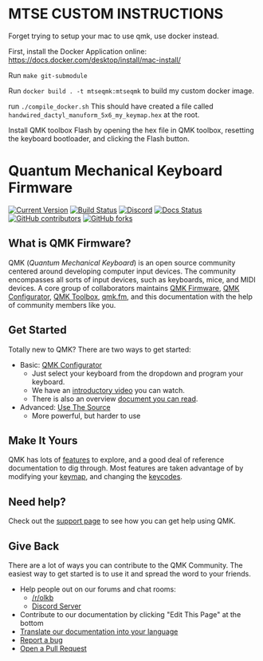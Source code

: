 # MTSE CUSTOM INSTRUCTIONS
Forget trying to setup your mac to use qmk, use docker instead.

First, install the Docker Application online: https://docs.docker.com/desktop/install/mac-install/

Run `make git-submodule`

Run `docker build . -t mtseqmk:mtseqmk` to build my custom docker image.

run `./compile_docker.sh`
This should have created a file called `handwired_dactyl_manuform_5x6_my_keymap.hex` at the root.

Install QMK toolbox
Flash by opening the hex file in QMK toolbox, resetting the keyboard bootloader, and clicking the Flash button.


# Quantum Mechanical Keyboard Firmware

[![Current Version](https://img.shields.io/github/tag/qmk/qmk_firmware.svg)](https://github.com/qmk/qmk_firmware/tags)
[![Build Status](https://travis-ci.org/qmk/qmk_firmware.svg?branch=master)](https://travis-ci.org/qmk/qmk_firmware)
[![Discord](https://img.shields.io/discord/440868230475677696.svg)](https://discord.gg/Uq7gcHh)
[![Docs Status](https://img.shields.io/badge/docs-ready-orange.svg)](https://docs.qmk.fm)
[![GitHub contributors](https://img.shields.io/github/contributors/qmk/qmk_firmware.svg)](https://github.com/qmk/qmk_firmware/pulse/monthly)
[![GitHub forks](https://img.shields.io/github/forks/qmk/qmk_firmware.svg?style=social&label=Fork)](https://github.com/qmk/qmk_firmware/)

## What is QMK Firmware?

QMK (*Quantum Mechanical Keyboard*) is an open source community centered around developing computer input devices. The community encompasses all sorts of input devices, such as keyboards, mice, and MIDI devices. A core group of collaborators maintains [QMK Firmware](https://github.com/qmk/qmk_firmware), [QMK Configurator](https://config.qmk.fm), [QMK Toolbox](https://github.com/qmk/qmk_toolbox), [qmk.fm](https://qmk.fm), and this documentation with the help of community members like you.

## Get Started

Totally new to QMK? There are two ways to get started:

* Basic: [QMK Configurator](https://config.qmk.fm)
    * Just select your keyboard from the dropdown and program your keyboard.
    * We have an [introductory video](https://www.youtube.com/watch?v=-imgglzDMdY) you can watch.
    * There is also an overview [document you can read](newbs_building_firmware_configurator.md).
* Advanced: [Use The Source](newbs.md)
    * More powerful, but harder to use

## Make It Yours

QMK has lots of [features](features.md) to explore, and a good deal of reference documentation to dig through. Most features are taken advantage of by modifying your [keymap](keymap.md), and changing the [keycodes](keycodes.md).

## Need help?

Check out the [support page](support.md) to see how you can get help using QMK.

## Give Back

There are a lot of ways you can contribute to the QMK Community. The easiest way to get started is to use it and spread the word to your friends.

* Help people out on our forums and chat rooms:
    * [/r/olkb](https://www.reddit.com/r/olkb/)
    * [Discord Server](https://discord.gg/Uq7gcHh)
* Contribute to our documentation by clicking "Edit This Page" at the bottom
* [Translate our documentation into your language](translating.md)
* [Report a bug](https://github.com/qmk/qmk_firmware/issues/new/choose)
* [Open a Pull Request](contributing.md)
